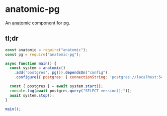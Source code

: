 anatomic-pg
===========

An [anatomic](https://github.com/add1ed/anatomic) component for [pg](https://github.com/brianc/node-postgres).

## tl;dr

```js
const anatomic = require("anatomic");
const pg = require("anatomic-pg");

async function main() {
  const system = anatomic()
    .add('postgres', pg()).dependsOn("config")
    .configure({ postgres: { connectionString: 'postgres://localhost:5432' } });

  const { postgres } = await system.start();
  console.log(await postgres.query("SELECT version();"));
  await system.stop();
}

main();
```